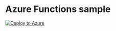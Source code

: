 Azure Functions sample
====================

[![Deploy to Azure](http://azuredeploy.net/deploybutton.png)](https://azuredeploy.net/)
